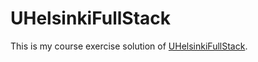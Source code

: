 # UHelsinkiFullStack
This is my course exercise solution of [UHelsinkiFullStack](https://fullstackopen.com/en).
